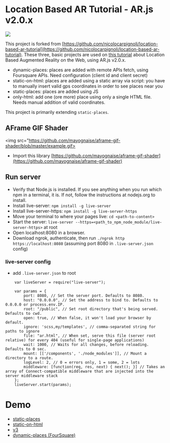 # Location Based AR Tutorial - AR.js v2.0.x

<img src="https://miro.medium.com/max/2476/1*IymrgzbXR9j7TCqT3GSLNg.png">

This project is forked from [https://github.com/nicolocarpignoli/location-based-ar-tutorial](https://github.com/nicolocarpignoli/location-based-ar-tutorial). These three, basic projects are used on [this tutorial](https://medium.com/chialab-open-source/build-your-location-based-augmented-reality-web-app-c2442e716564) about Location Based Augmented Reality on the Web, using AR.js v2.0.x.

+ dynamic-places: places are added with remote APIs fetch, using Foursquare APIs. Need configuration (client id and client secret)
+ static-on-html: places are added using a static array via script: you have to manually insert valid gps coordinates in order to see places near you
+ static-places: places are added using JS
+ only-html: add one (ore more) place using only a single HTML file. Needs manual addition of valid coordinates.

This project is primarily extending `static-places`.

## AFrame GIF Shader

<img src="https://github.com/mayognaise/aframe-gif-shader/blob/master/example.gif>

+ Import this library [https://github.com/mayognaise/aframe-gif-shader](https://github.com/mayognaise/aframe-gif-shader)

## Run server

+ Verify that Node.js is installed. If you see anything when you run which npm in a terminal, it is. If not, follow the instructions at nodejs.org to install.
+ Install live-server: `npm install -g live-server`
+ Install live-server-https: `npm install -g live-server-https`
+ Move your terminal to where your pages live: `cd <path-to-content>`
+ Start the server: `live-server --https=<path_to_npm_node_module/live-server-https>` at root
+ Open localhost:8080 in a browser.
+ Download ngrok, authenticate, then run `./ngrok http https://localhost:8080` (assuming port 8080 in `.live-server.json` config)

### live-server config
+ add `.live-server.json` to root

```
    var liveServer = require("live-server");

    var params = {
        port: 8080, // Set the server port. Defaults to 8080.
        host: "0.0.0.0", // Set the address to bind to. Defaults to 0.0.0.0 or process.env.IP.
        root: "/public", // Set root directory that's being served. Defaults to cwd.
        open: true, // When false, it won't load your browser by default.
        ignore: 'scss,my/templates', // comma-separated string for paths to ignore
        file: "ar.html", // When set, serve this file (server root relative) for every 404 (useful for single-page applications)
        wait: 1000, // Waits for all changes, before reloading. Defaults to 0 sec.
        mount: [['/components', './node_modules']], // Mount a directory to a route.
        logLevel: 2, // 0 = errors only, 1 = some, 2 = lots
        middleware: [function(req, res, next) { next(); }] // Takes an array of Connect-compatible middleware that are injected into the server middleware stack
    };
    liveServer.start(params);
```

# Demo

+ [static-places](https://raywu.github.io/location-based-ar-tutorial/static-places)
+ [static-on-html](https://raywu.github.io/location-based-ar-tutorial/static-on-html)
+ [v3](https://raywu.github.io/location-based-ar-tutorial/v3)
+ [dynamic-places (FourSquare)](https://raywu.github.io/location-based-ar-tutorial/dynamic-places)